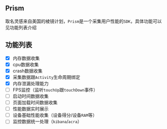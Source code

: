 ## Prism
取名灵感来自美国的棱镜计划，`Prism`是一个采集用户性能的`SDK`，具体功能可以见功能列表介绍

## 功能列表  
- [x] 内存数据收集  
- [x] cpu数据收集  
- [x] crash数据收集  
- [x] 采集数据跟`Activity`生命周期绑定  
- [x] 内存泄漏处理能力
- [ ] FPS监控（监听`touchUp`跟`touchDown`事件）
- [ ] 启动时间数据收集
- [ ] 页面加载时间数据收集
- [ ] 性能数据实时展示
- [ ] 设备基础性能收集（设备得分/设备`RAM`等）
- [ ] 监控数据统一处理（`kibana`/`acra`）